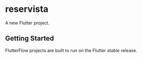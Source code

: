 # reservista

A new Flutter project.

## Getting Started

FlutterFlow projects are built to run on the Flutter _stable_ release.
